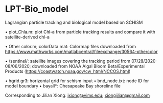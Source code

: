 # LPT-Bio_model
Lagrangian particle tracking and biological model based on SCHISM

• plot_Chla.m: plot Chl-a from particle tracking results and compare it with satellite-derived chl-a

• Other color.m; colorData.mat: Colormap files downloaded from https://www.mathworks.com/matlabcentral/fileexchange/30564-othercolor

• /sentinel/: satellite images covering the tracking period from 07/28/2020-08/06/2020; downloaded from NOAA Algal Bloom Beta/Experimental Products (https://coastwatch.noaa.gov/cw_html/NCCOS.html)

• hgrid.gr3: horizontal grid for schism input
• bnd_node.txt: node ID for model boundary
• bayall*: Chesapeake Bay shoreline file


Corresponding to Jilian Xiong: jxiong@vims.edu; xiongjilian@gmail.com
